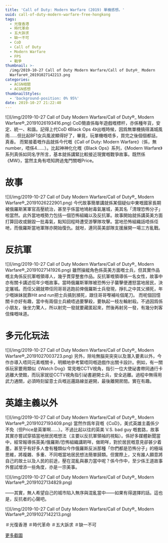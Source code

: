 ```yaml
---
title: 'Call of Duty: Modern Warfare (2019) 單機感想。'
uuid: call-of-duty-modern-warfare-free-hongkong
tags:
  - 光復香港
  - 時代革命
  - 五大訴求
  - 缺一不可
  - CoD
  - Call of Duty
  - Modern Warfare
  - FPS
  - 戰爭
thumbnail: >-
  /img/2019-10-27 Call of Duty Modern Warfare/Call of Duty®_ Modern
  Warfare®_20191027142213.png
categories:
  - ACGN相關
  - ACGN感想
thumbnailStyles:
  - 'background-position: 0% 95%'
date: 2019-10-27 21:22:40
---
```

![](/img/2019-10-27 Call of Duty Modern Warfare/Call of Duty®_ Modern Warfare®_20191026193416.png)
CoD簡直係每年遊戲嘅標杆，亦係種年貨，安定、統一、和諧。記得上代CoD 《Black Ops 4》出嘅時候，因爲無單機搞得滿城風雨……但比起BF1女兵風波顯得好了，畢竟，玩單機嘅唔多，買完之後個個都話，真香。
而緊接着嘅作品就係今代嘅《Call of Duty: Modern Warfare》（係，無number，唔係4……）。比起神神化化嘅《Black Ops》系列，《Modern Warfare》系列真係如同名字所言，基本就係講緊比較接近現實嘅戰爭故事。既然係《MW》，當然主角有唔知跨過鬼門關嘅Price。

# 故事
![](/img/2019-10-27 Call of Duty Modern Warfare/Call of Duty®_ Modern Warfare®_20191026222901.png)
今代故事簡單講就係某個疑似中東嘅國家長期被俄羅斯某軍官高壓統治，甚至乎係當地鳩射毒氣屠城，美其名「清理恐怖分子」啦當然。此外當地嘅勢力包括一個恐怖組織以及反抗軍。故事開始就係講英美方面打算回收或銷毀一批毒氣，點知回程時遭受游擊隊攻擊。當地恐怖組織話唔係佢哋，而俄羅斯當地軍隊亦開始復仇。就咁，連同英美部隊支援展開一場三方亂戰。

# 反抗軍
![](/img/2019-10-27 Call of Duty Modern Warfare/Call of Duty®_ Modern Warfare®_20191027141926.png)
雖然操縱角色係英美方面嘅士兵，但其實作品嘅主角係反抗軍嘅領導人，幾乎貫穿整套作品。反抗軍嘅領導係一名女性，故事中亦有關卡講述佢年少嘅故事。當時俄羅斯軍隊被恐怖分子襲擊便遷怒當地居民，決定屠城。而佢父親就帶佢同哥哥逃跑前俾俄羅斯士兵發現，掙扎之中其父瀕死，年少嘅妹妹就靠Hit and run把士兵搞到瀕死，跟住哥哥嚟補咗個尾刀。
而呢個回憶關卡亦好有趣，當中有兩個士兵繞唔過要擊殺，要執起一枝左輪射殺。不過因爲係小朋友，後坐力驚人，所以射完一發就要藏匿起來，然後再射另一發，有幾分刺客信條嘅味道。

# 多元化玩法
![](/img/2019-10-27 Call of Duty Modern Warfare/Call of Duty®_ Modern Warfare®_20191027003723.png)
另外，除咗無腦突突突以及潛入要素以外，今作亦導入唔同元素嘅關卡，明顯地參考緊唔同嘅遊戲作出關卡設計。例如，有一關係玩家要用類似《Watch Dog》常見嘅CCTV視角，指引一位大使祕書帶同通行卡逃離大使館，而玩家就從CCTV視角指引祕書避開士兵，安全逃離。過程中無得用武力通關，必須時刻留意士兵嘅巡邏路線並避開，最後離開房間。實在有趣。

# 英雄主義以外
![](/img/2019-10-27 Call of Duty Modern Warfare/Call of Duty®_ Modern Warfare®_20191027193409.png)
當然作爲年貨嘅《CoD》，美式英雄主義係少不免（但Price是英軍啊……）。不過比起以往的英美 V.S. bad guy 嘅套路，故事其實亦嘗試穿插當地居民嘅想法（主要以反抗軍領袖的視點）。係好多媒體新聞當中，經常報導係英美/俄羅斯/恐怖組織講啲咩，做啲咩，對於居民嘅意見卻甚少着墨，甚至乎有好多人會有種類似今作俄羅斯反派那種「你們都是恐怖分子」的極端思維，將複雜、多重、不同嘅當地居民想法簡單歸類。但實際上，又有誰人願意將自己的故土以及人民的前途，壓在混亂與暴力當中呢？係今作中，至少係王道故事外嘗試增添一些角度，亦是一宗美事。

![](/img/2019-10-27 Call of Duty Modern Warfare/Call of Duty®_ Modern Warfare®_20191027134829.png)

——其實，無人希望自己的城市陷入無序與混亂當中——如果有得選擇的話。這也是，反抗者的心聲吧。


![](/img/2019-10-27 Call of Duty Modern Warfare/Call of Duty®_ Modern Warfare®_20191027142213.png)

＃光復香港 ＃時代革命 ＃五大訴求 ＃缺一不可

[更多截圖](https://photo.tto.moe/2019-10-27-Call-of-Duty-Modern-Warfare-2019)

